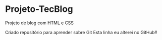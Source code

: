 # Projeto-TecBlog
 Projeto de blog com HTML e CSS

 Criado repositório para aprender sobre Git
 Esta linha eu alterei no GitHub!!
